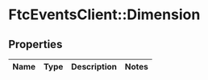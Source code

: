 # FtcEventsClient::Dimension

## Properties
Name | Type | Description | Notes
------------ | ------------- | ------------- | -------------

